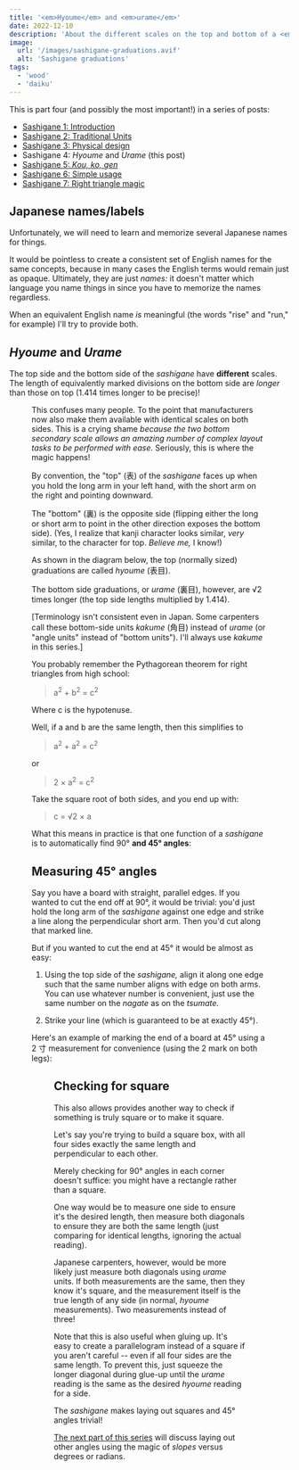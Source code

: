 ```yaml
---
title: '<em>Hyoume</em> and <em>urame</em>'
date: 2022-12-10
description: 'About the different scales on the top and bottom of a <em>sashigane</em>. Part 4 in a series.'
image:
  url: '/images/sashigane-graduations.avif'
  alt: 'Sashigane graduations'
tags:
  - 'wood'
  - 'daiku'
---
```


<script>
   import Kanji from "$lib/components/Kanji.svelte";
   import Figure from "$lib/components/Figure.svelte";

  import sashiGrads from "./sashigane-graduations.jpeg";
  import strikingFortyFive from "./striking-fortyfive.jpeg";
</script>

This is part four (and possibly the most important!) in a series of posts:

- [Sashigane 1: Introduction](/blog/sashigane-1)
- [Sashigane 2: Traditional Units](/blog/sashigane-2)
- [Sashigane 3: Physical design](/blog/sashigane-3)
- Sashigane 4: _Hyoume_ and _Urame_ (this post)
- [Sashigane 5: _Kou,_ _ko,_ _gen_](/blog/sashigane-5)
- [Sashigane 6: Simple usage](/blog/sashigane-6)
- [Sashigane 7: Right triangle magic](/blog/sashigane-7)

## Japanese names/labels

Unfortunately, we will need to learn and memorize several Japanese names for
things.

It would be pointless to create a consistent set of English names for
the same concepts, because in many cases the English terms would remain just as opaque.
Ultimately, they are just _names:_ it doesn't matter which language you name
things in since you have to memorize the names regardless.

When an equivalent English name _is_ meaningful (the words "rise" and "run," for
example) I'll try to provide both.

## _Hyoume_ and _Urame_

The top side and the bottom side of the _sashigane_ have **different** scales.
The length of equivalently marked divisions on the bottom side are _longer_ than
those on top (1.414 times longer to be precise)!

<Figure src={sashiGrads} caption="Sashigane graduations" />

This confuses many people. To the point that manufacturers now also make them
available with identical scales on both sides. This is a crying shame _because
the two bottom secondary scale allows an amazing number of complex layout tasks to be
performed with ease._ Seriously, this is where the magic happens!

By convention, the "top" (<Kanji client:load furigana="おもて"
romaji="omote">表</Kanji>) of the _sashigane_ faces up when you hold the long arm
in your left hand, with the short arm on the right and pointing downward.

The "bottom" (<Kanji client:load furigana="うら" romaji="ura">裏</Kanji>) is
the opposite side (flipping either the long or short arm to point in the other
direction exposes the bottom side). (Yes, I realize that kanji character looks
similar, _very_ similar, to the character for top. _Believe me,_ I know!)

As shown in the diagram below, the top (normally sized) graduations are called
_hyoume_ <Kanji client:load furigana="ひょうめ" romaji="hyoume">(表目)</Kanji>.

The bottom side graduations, or _urame_ <Kanji client:load furigana="うらめ"
romaji="urame">(裏目)</Kanji>, however, are &radic;2 times longer (the top side
lengths multiplied by 1.414).

[Terminology isn't consistent
even in Japan. Some carpenters call these bottom-side units _kakume_ (<Kanji
client:load furigana="かくめ" romaji="kakume">角目</Kanji>) instead of _urame_
(or "angle units" instead of "bottom units"). I'll always use _kakume_ in
this series.]

You probably remember the Pythagorean theorem for right triangles from high
school:

> a<sup>2</sup> + b<sup>2</sup> = c<sup>2</sup>

Where c is the hypotenuse.

Well, if a and b are the same length, then this simplifies to

> a<sup>2</sup> + a<sup>2</sup> = c<sup>2</sup>

or

> 2 &times; a<sup>2</sup> = c<sup>2</sup>

Take the square root of both sides, and you end up with:

> c = &radic;2 &times; a

What this means in practice is that one function of a _sashigane_ is to
automatically find 90° **and 45° angles**:

## Measuring 45° angles

Say you have a board with straight, parallel edges. If you wanted to cut the end
off at 90°, it would be trivial: you'd just hold the long arm of the _sashigane_
against one edge and strike a line along the perpendicular short arm. Then you'd
cut along that marked line.

But if you wanted to cut the end at 45° it would be almost as easy:

1. Using the top side of the _sashigane,_ align it along one edge such that the
   same number aligns with edge on both arms. You can use whatever number is
   convenient, just use the same number on the _nagate_ as on the _tsumate._

2. Strike your line (which is guaranteed to be at exactly 45°).

Here's an example of marking the end of a board at 45° using a 2 寸 measurement
for convenience (using the 2 mark on both legs):

<Figure src={strikingFortyFive} caption="Striking a 45° line at the end of a board" />

## Checking for square

This also allows provides another way to check if something is truly square or
to make it square.

Let's say you're trying to build a square box, with all four sides exactly the
same length and perpendicular to each other.

Merely checking for 90° angles in each corner doesn't suffice: you might have a
rectangle rather than a square.

One way would be to measure one side to ensure it's the desired length, then
measure both diagonals to ensure they are both the same length (just comparing
for identical lengths, ignoring the actual reading).

Japanese carpenters, however, would be more likely just measure both diagonals
using _urame_ units. If both measurements are the same, then they know it's
square, and the measurement itself is the true length of any side (in normal,
_hyoume_ measurements). Two measurements instead of three!

Note that this is also useful when gluing up. It's easy to create a
parallelogram instead of a square if you aren't careful -- even if all four
sides are the same length. To prevent this, just squeeze the longer diagonal
during glue-up until the _urame_ reading is the same as the desired _hyoume_
reading for a side.

The _sashigane_ makes laying out squares and 45° angles trivial!

[The next part of this series](/blog/sashigane-5/) will discuss laying out other
angles using the magic of _slopes_ versus degrees or radians.
